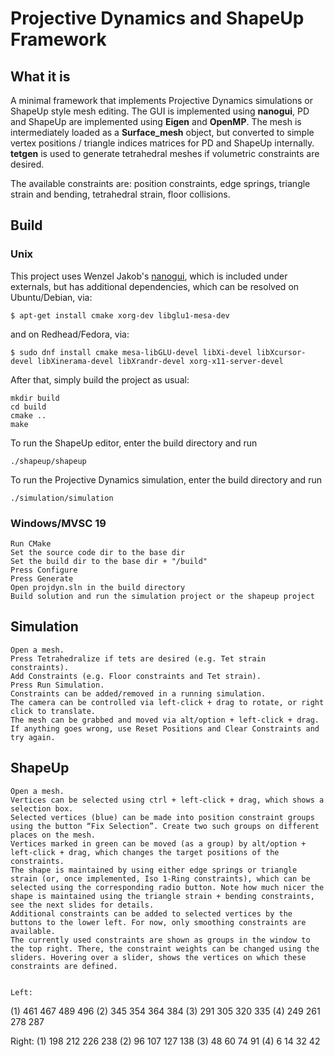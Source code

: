 # Projective Dynamics and ShapeUp Framework

## What it is

A minimal framework that implements Projective Dynamics simulations or ShapeUp style mesh editing.
The GUI is implemented using **nanogui**, PD and ShapeUp are implemented using **Eigen** and **OpenMP**.
The mesh is intermediately loaded as a **Surface_mesh** object, but converted to simple vertex positions / triangle indices matrices for PD and ShapeUp internally.
**tetgen** is used to generate tetrahedral meshes if volumetric constraints are desired.

The available constraints are: position constraints, edge springs, triangle strain and bending, tetrahedral strain, floor collisions.

## Build
### Unix
This project uses Wenzel Jakob's [nanogui](https://github.com/wjakob/nanogui), which is included under externals,
but has additional dependencies, which can be resolved on Ubuntu/Debian, via:

    $ apt-get install cmake xorg-dev libglu1-mesa-dev

and on Redhead/Fedora, via:

	$ sudo dnf install cmake mesa-libGLU-devel libXi-devel libXcursor-devel libXinerama-devel libXrandr-devel xorg-x11-server-devel

After that, simply build the project as usual:

	mkdir build
	cd build
	cmake ..
	make

    
To run the ShapeUp editor, enter the build directory and run

    ./shapeup/shapeup
    
To run the Projective Dynamics simulation, enter the build directory and run

	./simulation/simulation

### Windows/MVSC 19
	Run CMake
	Set the source code dir to the base dir
	Set the build dir to the base dir + "/build"
	Press Configure
	Press Generate
	Open projdyn.sln in the build directory
	Build solution and run the simulation project or the shapeup project

## Simulation
	Open a mesh.
	Press Tetrahedralize if tets are desired (e.g. Tet strain constraints).
	Add Constraints (e.g. Floor constraints and Tet strain).
	Press Run Simulation.
	Constraints can be added/removed in a running simulation.
	The camera can be controlled via left-click + drag to rotate, or right click to translate.
	The mesh can be grabbed and moved via alt/option + left-click + drag.
	If anything goes wrong, use Reset Positions and Clear Constraints and try again.
    
## ShapeUp
    Open a mesh.
    Vertices can be selected using ctrl + left-click + drag, which shows a selection box.
    Selected vertices (blue) can be made into position constraint groups using the button “Fix Selection”. Create two such groups on different places on the mesh.
    Vertices marked in green can be moved (as a group) by alt/option + left-click + drag, which changes the target positions of the constraints.
    The shape is maintained by using either edge springs or triangle strain (or, once implemented, Iso 1-Ring constraints), which can be selected using the corresponding radio button. Note how much nicer the shape is maintained using the triangle strain + bending constraints, see the next slides for details.
    Additional constraints can be added to selected vertices by the buttons to the lower left. For now, only smoothing constraints are available.
    The currently used constraints are shown as groups in the window to the top right. There, the constraint weights can be changed using the sliders. Hovering over a slider, shows the vertices on which these constraints are defined.


    Left:
(1) 461 467 489 496
(2) 345 354 364 384
(3) 291 305 320 335
(4) 249 261 278 287

Right:
(1) 198 212 226 238
(2) 96 107 127 138
(3) 48 60 74 91
(4) 6 14 32 42